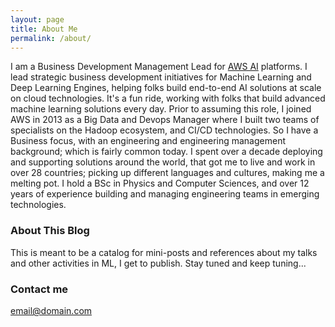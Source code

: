 ```yaml
---
layout: page
title: About Me
permalink: /about/
---
```


I am a Business Development Management Lead for [AWS AI](https://aws.amazon.com/amazon-ai/) platforms. I lead strategic business development initiatives for Machine Learning and Deep Learning Engines, helping folks build end-to-end AI solutions at scale on cloud technologies. It's a fun ride, working with folks that build advanced machine learning solutions every day. Prior to assuming this role, I joined AWS in 2013 as a Big Data and Devops Manager where I built two teams of specialists on the Hadoop ecosystem, and CI/CD technologies. So I have a Business focus, with an engineering and engineering management background; which is fairly common today. I spent over a decade deploying and supporting solutions around the world, that got me to live and work in over 28 countries; picking up different languages and cultures, making me a melting pot. I hold a BSc in Physics and Computer Sciences, and over 12 years of experience building and managing engineering teams in emerging technologies. 

### About This Blog

This is meant to be a catalog for mini-posts and references about my talks and other activities in ML, I get to publish. Stay tuned and keep tuning...

### Contact me

[email@domain.com](mailto:dan@domain.com)